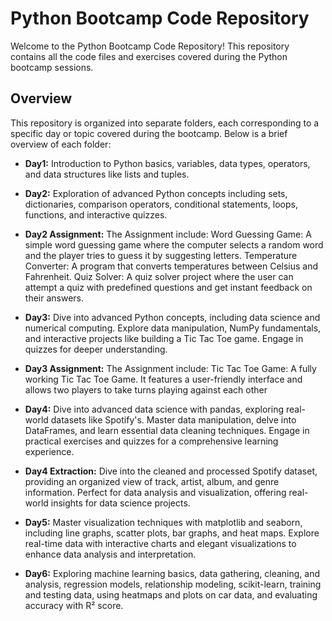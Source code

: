 # Python Bootcamp Code Repository

Welcome to the Python Bootcamp Code Repository! This repository contains all the code files and exercises covered during the Python bootcamp sessions.

## Overview

This repository is organized into separate folders, each corresponding to a specific day or topic covered during the bootcamp. Below is a brief overview of each folder:

- **Day1:** Introduction to Python basics, variables, data types, operators, and data structures like lists and tuples.
  
- **Day2:** Exploration of advanced Python concepts including sets, dictionaries, comparison operators, conditional statements, loops, functions, and interactive quizzes.
  
- **Day2 Assignment:** The Assignment include:
Word Guessing Game: A simple word guessing game where the computer selects a random word and the player tries to guess it by suggesting letters.
Temperature Converter: A program that converts temperatures between Celsius and Fahrenheit.
Quiz Solver: A quiz solver project where the user can attempt a quiz with predefined questions and get instant feedback on their answers.

- **Day3:** Dive into advanced Python concepts, including data science and numerical computing. Explore data manipulation, NumPy fundamentals, and interactive projects like building a Tic Tac Toe game. Engage in quizzes for deeper understanding.

- **Day3 Assignment:** The Assignment include:
Tic Tac Toe Game: A fully working Tic Tac Toe Game. It features a user-friendly interface and allows two players to take turns playing against each other

- **Day4:** Dive into advanced data science with pandas, exploring real-world datasets like Spotify's. Master data manipulation, delve into DataFrames, and learn essential data cleaning techniques. Engage in practical exercises and quizzes for a comprehensive learning experience.

- **Day4 Extraction:** Dive into the cleaned and processed Spotify dataset, providing an organized view of track, artist, album, and genre information. Perfect for data analysis and visualization, offering real-world insights for data science projects.

- **Day5:**  Master visualization techniques with matplotlib and seaborn, including line graphs, scatter plots, bar graphs, and heat maps. Explore real-time data with interactive charts and elegant visualizations to enhance data analysis and interpretation.

- **Day6:** Exploring machine learning basics, data gathering, cleaning, and analysis, regression models, relationship modeling, scikit-learn, training and testing data, using heatmaps and plots on car data, and evaluating accuracy with R² score.









